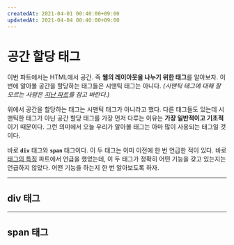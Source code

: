 ```yaml
---
createdAt: 2021-04-01 00:40:00+09:00
updatedAt: 2021-04-04 00:40:00+09:00
---
```


# 공간 할당 태그
이번 파트에서는 HTML에서 공간. 즉 **웹의 레이아웃을 나누기 위한 태그**를 알아보자. 이번에 알아볼 공간을 할당하는 태그들은 시맨틱 태그는 아니다. *(시맨틱 태그에 대해 잘 모르는 사람은 [지난 파트](4-semantic-tags.md)를 참고 바란다.)*

위에서 공간을 할당하는 태그는 시맨틱 태그가 아니라고 했다. 다른 태그들도 있는데 시맨틱한 태그가 아닌 공간 할당 태그를 가장 먼저 다루는 이유는 **가장 일반적이고 기초적**이기 때문이다. 그런 의미에서 오늘 우리가 알아볼 태그는 아마 많이 사용되는 태그일 것이다.

바로 **`div`** 태그와 **`span`** 태그이다. 이 두 태그는 이미 이전에 한 번 언급한 적이 있다. 바로 [태그의 특징](2-block-and-inline.md) 파트에서 언급을 했었는데, 이 두 태그가 정확히 어떤 기능을 갖고 있는지는 언급하지 않았다. 어떤 기능을 하는지 한 번 알아보도록 하자.

---

## div 태그

---

## span 태그